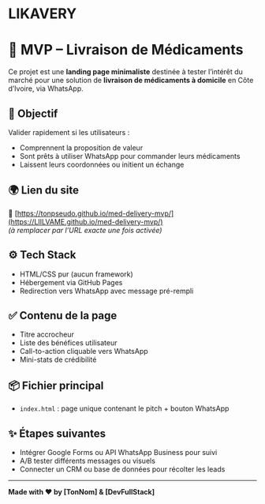 # LIKAVERY
# 💊 MVP – Livraison de Médicaments

Ce projet est une **landing page minimaliste** destinée à tester l’intérêt du marché pour une solution de **livraison de médicaments à domicile** en Côte d’Ivoire, via WhatsApp.

## 🎯 Objectif

Valider rapidement si les utilisateurs :
- Comprennent la proposition de valeur
- Sont prêts à utiliser WhatsApp pour commander leurs médicaments
- Laissent leurs coordonnées ou initient un échange

## 🌍 Lien du site

🔗 [https://tonpseudo.github.io/med-delivery-mvp/](https://LIILVAME.github.io/med-delivery-mvp/)  
*(à remplacer par l’URL exacte une fois activée)*

## ⚙️ Tech Stack

- HTML/CSS pur (aucun framework)
- Hébergement via GitHub Pages
- Redirection vers WhatsApp avec message pré-rempli

## ✅ Contenu de la page

- Titre accrocheur
- Liste des bénéfices utilisateur
- Call-to-action cliquable vers WhatsApp
- Mini-stats de crédibilité

## 📦 Fichier principal

- `index.html` : page unique contenant le pitch + bouton WhatsApp

## ✨ Étapes suivantes

- Intégrer Google Forms ou API WhatsApp Business pour suivi
- A/B tester différents messages ou visuels
- Connecter un CRM ou base de données pour récolter les leads

---

**Made with ❤️ by [TonNom] & [DevFullStack]**
